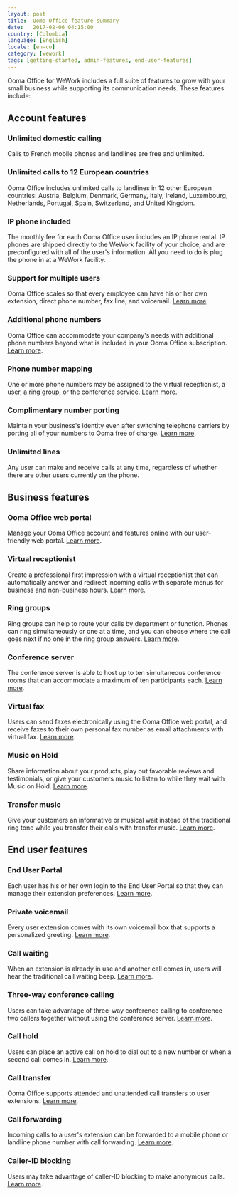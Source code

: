 ```yaml
---
layout: post
title:  Ooma Office feature summary
date:   2017-02-06 04:15:00
country: [Colombia]
language: [English]
locale: [en-co]
category: [wework]
tags: [getting-started, admin-features, end-user-features]
---
```


Ooma Office for WeWork includes a full suite of features to grow with your small business while supporting its communication needs. These features include: 

## Account features

### Unlimited domestic calling

Calls to French mobile phones and landlines are free and unlimited.

### Unlimited calls to 12 European countries

Ooma Office includes unlimited calls to landlines in 12 other European countries: Austria, Belgium, Denmark, Germany, Italy, Ireland, Luxembourg, Netherlands, Portugal, Spain, Switzerland, and United Kingdom.

### IP phone included

The monthly fee for each Ooma Office user includes an IP phone rental. IP phones are shipped directly to the WeWork facility of your choice, and are preconfigured with all of the user's information. All you need to do is plug the phone in at a WeWork facility.

### Support for multiple users

Ooma Office scales so that every employee can have his or her own extension, direct phone number, fax line, and voicemail. [Learn more](/mx/en/setting-up-extensions).

### Additional phone numbers

Ooma Office can accommodate your company's needs with additional phone numbers beyond what is included in your Ooma Office subscription. [Learn more](/mx/en/adding-additional-phone-numbers).

### Phone number mapping

One or more phone numbers may be assigned to the virtual receptionist, a user, a ring group, or the conference service. [Learn more](/mx/en/mapping-phone-numbers).

### Complimentary number porting

Maintain your business's identity even after switching telephone carriers by porting all of your numbers to Ooma free of charge. [Learn more](/mx/en/porting-in-your-phone-numbers).

### Unlimited lines

Any user can make and receive calls at any time, regardless of whether there are other users currently on the phone. 

## Business features

### Ooma Office web portal

Manage your Ooma Office account and features online with our user-friendly web portal. [Learn more](/mx/en/ooma-office-web-portal-admin-guide).

### Virtual receptionist

Create a professional first impression with a virtual receptionist that can automatically answer and redirect incoming calls with separate menus for business and non-business hours. [Learn more](/mx/en/virtual-receptionist).

### Ring groups

Ring groups can help to route your calls by department or function. Phones can ring simultaneously or one at a time, and you can choose where the call goes next if no one in the ring group answers. [Learn more](/mx/en/ring-groups).

### Conference server

The conference server is able to host up to ten simultaneous conference rooms that can accommodate a maximum of ten participants each. [Learn more](/mx/en/conference-server).

### Virtual fax

Users can send faxes electronically using the Ooma Office web portal, and receive faxes to their own personal fax number as email attachments with virtual fax. [Learn more](/mx/en/virtual-fax). 

### Music on Hold

Share information about your products, play out favorable reviews and testimonials, or give your customers music to listen to while they wait with Music on Hold. [Learn more](/mx/en/music-on-hold).

### Transfer music

Give your customers an informative or musical wait instead of the traditional ring tone while you transfer their calls with transfer music. [Learn more](/mx/en/transfer-music).

## End user features

### End User Portal

Each user has his or her own login to the End User Portal so that they can manage their extension preferences. [Learn more](/mx/en/ooma-end-user-portal).

### Private voicemail

Every user extension comes with its own voicemail box that supports a personalized greeting. [Learn more](/mx/en/voicemail).

### Call waiting

When an extension is already in use and another call comes in, users will hear the traditional call waiting beep. [Learn more](/mx/en/call-waiting).

### Three-way conference calling

Users can take advantage of three-way conference calling to conference two callers together without using the conference server. [Learn more](/mx/en/three-way-call-conferencing).

### Call hold

Users can place an active call on hold to dial out to a new number or when a second call comes in. [Learn more](/mx/en/placing-calls-on-hold).

### Call transfer

Ooma Office supports attended and unattended call transfers to user extensions. [Learn more](/mx/en/transferring-calls).

### Call forwarding

Incoming calls to a user's extension can be forwarded to a mobile phone or landline phone number with call forwarding. [Learn more](/mx/en/call-forwarding).

### Caller-ID blocking

Users may take advantage of caller-ID blocking to make anonymous calls. [Learn more](/mx/en/caller-id-blocking).